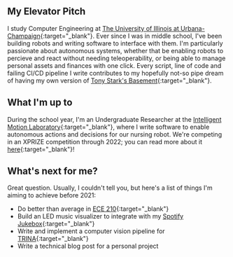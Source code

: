 ---
---

##  My Elevator Pitch

I study Computer Engineering at [The University of Illinois at Urbana-Champaign](https://ece.illinois.edu/){:target="_blank"}. Ever since I was in middle school, I've been building robots and writing software to interface with them. I'm particularly passionate about autonomous systems, whether that be enabling robots to percieve and react without needing teleoperability, or being able to manage personal assets and finances with one click. Every script, line of code and failing CI/CD pipeline I write contributes to my hopefully not-so pipe dream of having my own version of [Tony Stark's Basement](./assets/ironman.jpg){:target="_blank"}.

##  What I'm up to

<!-- This summer I'll be a Software Engineering Intern at Capital One in New York City through the Technology Internship Program. I'm still looking for spring internship opportunities, so don't hesitate to reach out [here](/contact)! -->

During the school year, I'm an Undergraduate Researcher at the [Intelligent Motion Laboratory](https://motion.cs.illinois.edu){:target="_blank"}, where I write software to enable autonomous actions and decisions for our nursing robot. We're competing in an XPRIZE competition through 2022; you can read more about it [here](https://avatar.xprize.org/prizes/avatar){:target="_blank"}! 



## What's next for me?

Great question. Usually, I couldn't tell you, but here's a list of things I'm aiming to achieve before 2021:
* Do better than average in [ECE 210](./assets/hahaece210funny.png){:target="_blank"}
* Build an LED music visualizer to integrate with my [Spotify Jukebox](https://github.com/rohanp9000/spotify-queue-client){:target="_blank"}
* Write and implement a computer vision pipeline for [TRINA](https://avatarxprize.web.illinois.edu/wp/){:target="_blank"}
* Write a technical blog post for a personal project


